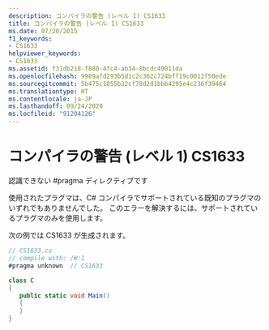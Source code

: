 ```yaml
---
description: コンパイラの警告 (レベル 1) CS1633
title: コンパイラの警告 (レベル 1) CS1633
ms.date: 07/20/2015
f1_keywords:
- CS1633
helpviewer_keywords:
- CS1633
ms.assetid: f31db218-f880-4fc4-ab34-8bcdc49011da
ms.openlocfilehash: 9989afd293b5d1c2c362c724bff19c0012f50ede
ms.sourcegitcommit: 5b475c1855b32cf78d2d1bbb4295e4c236f39464
ms.translationtype: HT
ms.contentlocale: ja-JP
ms.lasthandoff: 09/24/2020
ms.locfileid: "91204126"
---
```

# <a name="compiler-warning-level-1-cs1633"></a>コンパイラの警告 (レベル 1) CS1633

認識できない #pragma ディレクティブです  
  
 使用されたプラグマは、C# コンパイラでサポートされている既知のプラグマのいずれでもありませんでした。 このエラーを解決するには、サポートされているプラグマのみを使用します。  
  
 次の例では CS1633 が生成されます。  
  
```csharp  
// CS1633.cs  
// compile with: /W:1  
#pragma unknown  // CS1633  
  
class C  
{  
   public static void Main()  
   {  
   }  
}  
```
